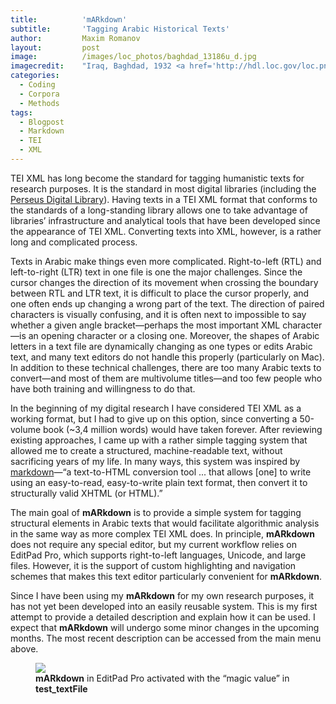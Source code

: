 ```yaml
---
title:			'mARkdown'
subtitle:		'Tagging Arabic Historical Texts'
author:			Maxim Romanov
layout:			post
image:			/images/loc_photos/baghdad_13186u_d.jpg
imagecredit:	"Iraq, Baghdad, 1932 <a href='http://hdl.loc.gov/loc.pnp/matpc.13186' target='_blank'>(Library of Congress, LC-DIG-matpc-13186)</a>"
categories:
  - Coding
  - Corpora
  - Methods
tags:
  - Blogpost
  - Markdown
  - TEI
  - XML
---
```


TEI XML has long become the standard for tagging humanistic texts for research purposes. It is the standard in most digital libraries (including the [Perseus Digital Library](http://www.perseus.tufts.edu/hopper/)). Having texts in a TEI XML format that conforms to the standards of a long-standing library allows one to take advantage of libraries’ infrastructure and analytical tools that have been developed since the appearance of TEI XML. Converting texts into XML, however, is a rather long and complicated process.

Texts in Arabic make things even more complicated. Right-to-left (RTL) and left-to-right (LTR) text in one file is one the major challenges. Since the cursor changes the direction of its movement when crossing the boundary between RTL and LTR text, it is difficult to place the cursor properly, and one often ends up changing a wrong part of the text. The direction of paired characters is visually confusing, and it is often next to impossible to say whether a given angle bracket—perhaps the most important XML character—is an opening character or a closing one. Moreover, the shapes of Arabic letters in a text file are dynamically changing as one types or edits Arabic text, and many text editors do not handle this properly (particularly on Mac). In addition to these technical challenges, there are too many Arabic texts to convert—and most of them are multivolume titles—and too few people who have both training and willingness to do that.

In the beginning of my digital research I have considered TEI XML as a working format, but I had to give up on this option, since converting a 50-volume book (~3,4 million words) would have taken forever. After reviewing existing approaches, I came up with a rather simple tagging system that allowed me to create a structured, machine-readable text, without sacrificing years of my life. In many ways, this system was inspired by [markdown](https://daringfireball.net/projects/markdown/)—“a text-to-HTML conversion tool ... that allows [one] to write using an easy-to-read, easy-to-write plain text format, then convert it to structurally valid XHTML (or HTML).”

The main goal of **mARkdown** is to provide a simple system for tagging structural elements in Arabic texts that would facilitate algorithmic analysis in the same way as more complex TEI XML does. In principle, **mARkdown** does not require any special editor, but my current workflow relies on EditPad Pro, which supports right-to-left languages, Unicode, and large files. However, it is the support of custom highlighting and navigation schemes that makes this text editor particularly convenient for **mARkdown**.

Since I have been using my **mARkdown** for my own research purposes, it has not yet been developed into an easily reusable system. This is my first attempt to provide a detailed description and explain how it can be used. I expect that **mARkdown** will undergo some minor changes in the upcoming months. The most recent description can be accessed from the main menu above.

<figure class="fit">
	<a href="{{ site.url }}/images/md/magicValue.png" title="">
	<img src="{{ site.url }}/images/md/magicValue.png">
	</a>
	<figcaption>
		<b>mARkdown</b> in EditPad Pro activated with the “magic value” in <b>test_textFile</b>
	</figcaption>
</figure>